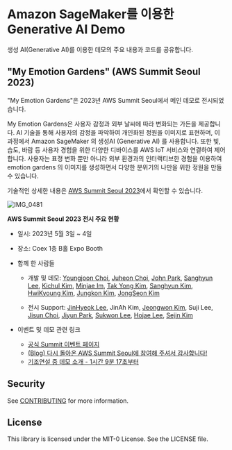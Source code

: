 # Amazon SageMaker를 이용한 Generative AI Demo

생성 AI(Generative AI)를 이용한 데모의 주요 내용과 코드를 공유합니다.

## "My Emotion Gardens" (AWS Summit Seoul 2023)

"My Emotion Gardens"은 2023년 AWS Summit Seoul에서 메인 데모로 전시되었습니다.

My Emotion Gardens은 사용자 감정과 외부 날씨에 따라 변화되는 가든을 제공합니다. AI 기술을 통해 사용자의 감정을 파악하여 개인화된 정원을 이미지로 표현하며, 이 과정에서 Amazon SageMaker 의 생성AI (Generative AI) 를 사용합니다. 또한 빛, 습도, 바람 등 사용자 경험을 위한 다양한 디바이스를 AWS IoT 서비스와 연결하여 제어합니다. 사용자는 표졍 변화 뿐만 아니라 외부 환경과의 인터랙티브한 경험을 이용하여 emotion gardens 의 이미지를 생성하면서 다양한 분위기의 나만을 위한 정원을 만들 수 있습니다.

기술적인 상세한 내용은 [AWS Summit Seoul 2023](https://github.com/aws-samples/generative-ai-demo-using-amazon-sagemaker-jumpstart-kr/tree/main/AWS-Summit-Seoul-2023)에서 확인할 수 있습니다.

![IMG_0481](https://user-images.githubusercontent.com/52392004/236055374-ecdc1c2f-245f-42c7-b9f6-830927ec484c.jpg)


**AWS Summit Seoul 2023 전시 주요 현황**

- 일시: 2023년 5월 3일 ~ 4일 

- 장소: Coex 1층 B홀 Expo Booth

- 함께 한 사람들
    - 개발 및 데모: [Youngjoon Choi](https://www.linkedin.com/in/youngjoon-choi-34790634/), [Juheon Choi](https://www.linkedin.com/in/juheon-choi-a042b3118/), [John Park](https://www.linkedin.com/in/john-park-9b9a1068/), [Sanghyun Lee](https://www.linkedin.com/in/%EC%83%81%ED%98%84-%EC%9D%B4-a0442a104/), [Kichul Kim](https://www.linkedin.com/in/kichul-kim-4bb293135/), [Minjae Im](https://www.linkedin.com/in/minjae-im-22176b229/), [Tak Yong Kim](https://www.linkedin.com/in/takykim/), [Sanghyun Kim](https://www.linkedin.com/in/aws-sanghyun/), [HwiKyoung Kim](https://www.linkedin.com/in/hwikyoung-kim/), [Jungkon Kim](https://www.linkedin.com/in/%EC%A0%95%EA%B3%A4-%EA%B9%80-085ab0204/),  [JongSeon Kim](https://www.linkedin.com/in/jseonkim/)

    - 전시 Support: [JinHyeok Lee](https://www.linkedin.com/in/jinhyeok-lee-3ba63a125/), JinAh Kim, [Jeongwon Kim](https://www.linkedin.com/in/jeongwonkim/), Suji Lee, [Jisun Choi](https://www.linkedin.com/in/%EC%A7%80%EC%84%A0-%EC%B5%9C-5a8666a6/), [Jiyun Park](https://www.linkedin.com/in/jiyunpark-31a9bb1b6/), [Sukwon Lee](https://www.linkedin.com/in/sukwon-won-lee/), [Hojae Lee](https://www.linkedin.com/in/leehojae/), [Sejin Kim](https://www.linkedin.com/in/saygenie/)

- 이벤트 및 데모 관련 링크
    - [공식 Summit 이벤트 페이지](https://aws.amazon.com/ko/events/summits/seoul/)
    - [(Blog) 다시 돌아온 AWS Summit Seoul에 참여해 주셔서 감사합니다!](https://aws.amazon.com/ko/blogs/korea/thank-you-for-joining-aws-summit-seoul-2023/?fbclid=IwAR0lcvIBgjDFLD1RUwQ2XLG4gN0Qpbe2wUfNE7IzhIjmxoiYeULNzna8TMc)
    - [기조연설 중 데모 소개 - 1시간 9분 17초부터](https://youtu.be/xYYHB5zfNmo?t=4157)



## Security

See [CONTRIBUTING](CONTRIBUTING.md#security-issue-notifications) for more information.

## License

This library is licensed under the MIT-0 License. See the LICENSE file.

